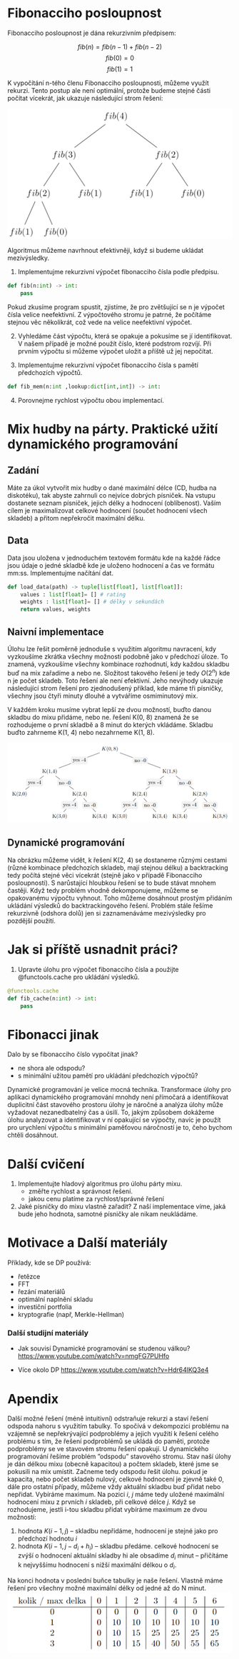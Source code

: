 
# Fibonacciho posloupnost

Fibonacciho posloupnost je dána rekurzivním předpisem:

$$fib(n) = fib(n − 1) + fib(n − 2)$$
$$fib(0) = 0$$
$$fib(1) = 1$$

K vypočítání n-tého členu Fibonacciho posloupnosti, můžeme využít rekurzi. Tento postup ale
není optimální, protože budeme stejné části počítat vícekrát, jak ukazuje následující strom řešení:


![Výpočet n-tého čísla fibonacciho posloupnosti](img/tree.png)

Algoritmus můžeme navrhnout efektivněji, když si budeme ukládat mezivýsledky.

1. Implementujme rekurzivní výpočet fibonacciho čísla podle předpisu.
```python
def fib(n:int) -> int:
    pass
```


Pokud zkusíme program spustit, zjistíme, že pro zvětšující se n je výpočet čísla velice neefektivní. Z výpočtového stromu je patrné, že počítáme stejnou věc několikrát, což vede na velice neefektivní výpočet. 


2. Vyhledáme část výpočtu, která se opakuje a pokusíme se jí identifikovat. V našem případě je možné použít číslo, které podstrom rozvíjí. Při prvním výpočtu si můžeme výpočet uložit a příště už jej nepočítat. 

3. Implementujme rekurzivní výpočet fibonacciho čísla s pamětí předchozích výpočtů. 

```python
def fib_mem(n:int ,lookup:dict[int,int]) -> int:

```

4. Porovnejme rychlost výpočtu obou implementací. 


# Mix hudby na párty. Praktické užití dynamického programování

## Zadání
Máte za úkol vytvořit mix hudby o dané maximální délce (CD, hudba na diskotéku), tak abyste zahrnuli co nejvíce dobrých písniček. 
Na vstupu dostanete seznam písniček, jejich délky a hodnocení
(oblíbenost). Vaším cílem je maximalizovat celkové hodnocení (součet hodnocení všech skladeb) a
přitom nepřekročit maximální délku.



## Data
Data jsou uložena v jednoduchém textovém formátu kde na každé řádce jsou údaje o jedné skladbě
kde je uloženo hodnocení a čas ve formátu mm:ss. Implementujme načítání dat. 

```python
def load_data(path) -> tuple[list[float], list[float]]:
    values : list[float]= [] # rating
    weights : list[float]= [] # délky v sekundách
    return values, weights
```


## Naivní implementace

Úlohu lze řešit poměrně jednoduše s využitím algoritmu navracení, kdy vyzkoušíme zkrátka
všechny možnosti podobně jako v předchozí úloze. To znamená, vyzkoušíme všechny kombinace
rozhodnutí, kdy každou skladbu buď na mix zařadíme a nebo ne. Složitost takového řešení je tedy
$O(2^n)$ kde n je počet skladeb. Toto řešení ale není efektivní. Jeho nevýhody ukazuje následující strom řešení pro zjednodušený příklad, kde máme tři písničky, všechny jsou čtyři minuty dlouhé a vytváříme osmiminutový mix.

V každém kroku musíme vybrat lepší ze dvou možností, buďto danou skladbu do mixu přidáme,
nebo ne. řešení K(0, 8) znamená že se rozhodujeme o první skladbě a 8 minut do kterých vkládáme.
Skladbu buďto zahrneme K(1, 4) nebo nezahrneme K(1, 8).

![knapsack](img/knapsack.png)



##  Dynamické programování
Na obrázku můžeme vidět, k řešení K(2, 4) se dostaneme různými cestami (různé kombinace předchozích skladeb, mají stejnou délku) a backtracking tedy počítá stejné věci vícekrát (stejně jako
v případě Fibonacciho posloupnosti). S narůstající hloubkou řešení se to bude stávat mnohem
častěji. Když tedy problém vhodně dekomponujeme, můžeme se opakovanému výpočtu vyhnout.
Toho můžeme dosáhnout prostým přidáním ukládání výsledků do backtrackingového řešení. Problém stále řešíme rekurzivně (odshora dolů) jen si zaznamenáváme mezivýsledky pro pozdější
použití.


# Jak si příště usnadnit práci? 
1. Upravte úlohu pro výpočet fibonacciho čísla a použijte @functools.cache pro ukládání výsledků. 
```python 
@functools.cache
def fib_cache(n:int) -> int:
    pass
```




# Fibonacci jinak 
Dalo by se fibonacciho číslo vypočítat jinak? 
- ne shora ale odspodu? 
- s minimální užitou pamětí pro ukládání předchozích výpočtů? 

Dynamické programování je velice mocná technika. Transformace úlohy pro aplikaci dynamického programování mnohdy není přímočará a identifikovat duplicitní část stavového prostoru úlohy je náročné a analýza úlohy  může vyžadovat nezanedbatelný čas a úsilí. To, jakým způsobem dokážeme úlohu analyzovat a identifikovat v ní opakující se výpočty, navíc je použít pro urychlení výpočtu s minimální paměťovou náročností je to, čeho bychom chtěli dosáhnout. 



# Další cvičení
1. Implementujte hladový algoritmus pro úlohu párty mixu. 
    - změřte rychlost a správnost řešení. 
    - jakou cenu platíme za rychlost/správné řešení
2. Jaké písničky do mixu vlastně zařadit? Z naší implementace víme, jaká bude jeho hodnota, samotné písničky ale nikam neukládáme. 

# Motivace a Další materiály


Příklady, kde se DP používá: 
- řetězce
- FFT
- řezání materiálů
- optimální naplnění skladu
- investiční portfolia
- kryptografie (např, Merkle-Hellman)

### Další studijní materiály
- Jak souvisí Dynamické programování se studenou válkou? https://www.youtube.com/watch?v=nmgFG7PUHfo

- Více okolo DP https://www.youtube.com/watch?v=Hdr64lKQ3e4



# Apendix

Další možné řešení (méně intuitivní) odstraňuje rekurzi a staví řešení odspoda nahoru s využitím tabulky. 
To spočívá v dekompozici problému na vzájemně se nepřekrývající podproblémy a jejich využití k řešení celého problému s tím, že řešení podproblémů se ukládá do paměti, protože podproblémy se ve stavovém stromu řešení opakují. 
U dynamického programování řešíme problém ”odspodu” stavového stromu. Stav naší úlohy je dán délkou mixu (obecně kapacitou) a počtem skladeb, které jsme se pokusili na mix umístit. Začneme tedy odspodu řešit úlohu. pokud je kapacita, nebo počet skladeb nulový, celkové hodnocení je zjevně také 0, dále pro ostatní případy, můžeme vždy aktuální skladbu buď přidat nebo nepřidat. 
Vybíráme maximum. Na pozici $i$, $j$ máme tedy uložené maximální hodnocení mixu z prvních $i$ skladeb, při celkové délce $j$. Když se rozhodujeme, jestli i-tou skladbu přidat vybíráme maximum ze dvou možností:

1. hodnota $K(i − 1, j)$ – skladbu nepřidáme, hodnocení je stejné jako pro předchozí hodnotu $i$
2. hodnota $K(i−1, j −d_i +h_i)$ – skladbu předáme. celkové hodnocení se zvýší o hodnocení aktuální skladby hi ale obsadíme $d_i$ minut – přičítáme k nejvyššímu hodnocení s nižší maximální délkou o $d_i$.

Na konci hodnota v poslední buňce tabulky je naše řešení. Vlastně máme řešení pro všechny možné
maximální délky od jedné až do N minut.
![knapsack tabulkou](img/knapsack_tab.png)


